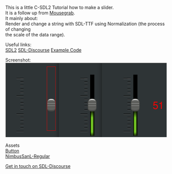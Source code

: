 This is a little C-SDL2 Tutorial how to make a slider.  
It is a follow up from [Mousegrab](https://github.com/Acry/SDL2-Mousegrab).  
It mainly about:  
Render and change a string with SDL-TTF using 
Normalization (the process of changing  
the scale of the data range).  

Useful links:  
[SDL2](https://www.libsdl.org/) [SDL-Discourse](https://discourse.libsdl.org) [Example Code](https://gist.github.com/Acry/baa861b8e370c6eddbb18519c487d9d8)

Screenshot:  
![Screenshot](./screenshot.png)

Assets  
[Button](https://openclipart.org/detail/184819/black-slider)  
[NimbusSanL-Regular](https://fontlibrary.org/en/font/nimbus-sans-l)  

[Get in touch on SDL-Discourse](https://discourse.libsdl.org/u/Acry/summary)

